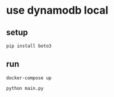 # use dynamodb local

## setup

```shell
pip install boto3
```

## run

```shell
docker-compose up
```

```shell
python main.py
```
